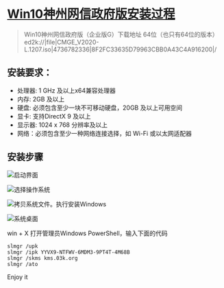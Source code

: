 # [Win10神州网信政府版安装过程](https://github.com/haoz0x139/myblog/issues/22)

> Win10神州网信政府版（企业版G）下载地址
>64位（也只有64位的版本）
>ed2k://|file|CMGE_V2020-L.1207.iso|4736782336|8F2FC33635D79963CBB0A43C4A916200|/

## 安装要求：
-  处理器: 1 GHz 及以上x64兼容处理器
-  内存: 2GB 及以上
- 硬盘: 必须包含至少一块不可移动硬盘，20GB 及以上可用空间
- 显卡: 支持DirectX 9 及以上
- 显示器: 1024 x 768 分辨率及以上
- 网络：必须包含至少一种网络连接选择，如 Wi-Fi 或以太网适配器
    
## 安装步骤

![启动界面](https://github.com/haoz0x139/myblog/assets/124132611/6d023f91-d6dd-401d-9f40-17fe19e2c89f)

![选择操作系统](https://github.com/haoz0x139/myblog/assets/124132611/419e92c0-9cd0-46d3-813a-c4c6031d2a02)

![拷贝系统文件。执行安装Windows](https://github.com/haoz0x139/myblog/assets/124132611/1e1afe98-2ec9-4dcf-83db-4fddf5997c82)

![系统桌面](https://github.com/haoz0x139/myblog/assets/124132611/92daf1ab-264b-400d-9fd0-ac9735545627)

win + X  打开管理员Windows PowerShell，输入下面的代码
```
slmgr /upk
slmgr /ipk YYVX9-NTFWV-6MDM3-9PT4T-4M68B
slmgr /skms kms.03k.org
slmgr /ato
```
Enjoy it